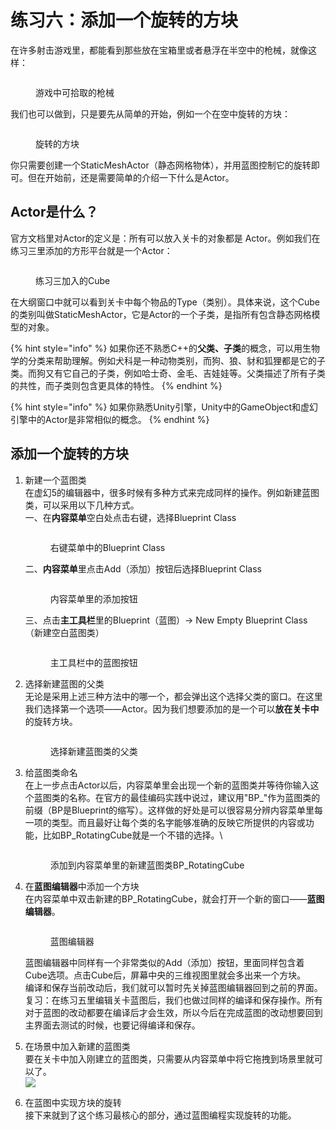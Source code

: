 # 练习六：添加一个旋转的方块

在许多射击游戏里，都能看到那些放在宝箱里或者悬浮在半空中的枪械，就像这样：

<figure><img src=".gitbook/assets/UnrealEditor_L3jnq3EzEs.gif" alt=""><figcaption><p>游戏中可拾取的枪械</p></figcaption></figure>

我们也可以做到，只是要先从简单的开始，例如一个在空中旋转的方块：

<figure><img src=".gitbook/assets/UnrealEditor_tckjKDuBG3.gif" alt=""><figcaption><p>旋转的方块</p></figcaption></figure>

你只需要创建一个StaticMeshActor（静态网格物体），并用蓝图控制它的旋转即可。但在开始前，还是需要简单的介绍一下什么是Actor。

## Actor是什么？

官方文档里对Actor的定义是：所有可以放入关卡的对象都是 Actor。例如我们在练习三里添加的方形平台就是一个Actor：

<figure><img src=".gitbook/assets/image (4) (1) (1) (1).png" alt=""><figcaption><p>练习三加入的Cube</p></figcaption></figure>

在大纲窗口中就可以看到关卡中每个物品的Type（类别）。具体来说，这个Cube的类别叫做StaticMeshActor，它是Actor的一个子类，是指所有包含静态网格模型的对象。

{% hint style="info" %}
如果你还不熟悉C++的**父类、子类**的概念，可以用生物学的分类来帮助理解。例如犬科是一种动物类别，而狗、狼、豺和狐狸都是它的子类。而狗又有它自己的子类，例如哈士奇、金毛、吉娃娃等。父类描述了所有子类的共性，而子类则包含更具体的特性。
{% endhint %}

{% hint style="info" %}
如果你熟悉Unity引擎，Unity中的GameObject和虚幻引擎中的Actor是非常相似的概念。
{% endhint %}

## 添加一个旋转的方块

1.  新建一个蓝图类\
    在虚幻5的编辑器中，很多时候有多种方式来完成同样的操作。例如新建蓝图类，可以采用以下几种方式。\
    一、在**内容菜单**空白处点击右键，选择Blueprint Class

    <figure><img src=".gitbook/assets/image.png" alt=""><figcaption><p>右键菜单中的Blueprint Class</p></figcaption></figure>

    二、**内容菜单**里点击Add（添加）按钮后选择Blueprint Class

    <figure><img src=".gitbook/assets/image (1).png" alt=""><figcaption><p>内容菜单里的添加按钮</p></figcaption></figure>

    三、点击**主工具栏**里的Blueprint（蓝图）-> New Empty Blueprint Class （新建空白蓝图类）

    <figure><img src=".gitbook/assets/image (3).png" alt=""><figcaption><p>主工具栏中的蓝图按钮</p></figcaption></figure>
2.  选择新建蓝图的父类\
    无论是采用上述三种方法中的哪一个，都会弹出这个选择父类的窗口。在这里我们选择第一个选项——Actor。因为我们想要添加的是一个可以**放在关卡中**的旋转方块。

    <figure><img src=".gitbook/assets/image (4).png" alt=""><figcaption><p>选择新建蓝图类的父类</p></figcaption></figure>
3.  给蓝图类命名\
    在上一步点击Actor以后，内容菜单里会出现一个新的蓝图类并等待你输入这个蓝图类的名称。在官方的最佳编码实践中说过，建议用"BP\_"作为蓝图类的前缀（BP是Blueprint的缩写）。这样做的好处是可以很容易分辨内容菜单里每一项的类型。而且最好让每个类的名字能够准确的反映它所提供的内容或功能，比如BP\_RotatingCube就是一个不错的选择。\


    <figure><img src=".gitbook/assets/image (5).png" alt=""><figcaption><p>添加到内容菜单里的新建蓝图类BP_RotatingCube</p></figcaption></figure>
4.  在**蓝图编辑器**中添加一个方块\
    在内容菜单中双击新建的BP\_RotatingCube，就会打开一个新的窗口——**蓝图编辑器**。

    <figure><img src=".gitbook/assets/image (6).png" alt=""><figcaption><p>蓝图编辑器</p></figcaption></figure>

    蓝图编辑器中同样有一个非常类似的Add（添加）按钮，里面同样包含着Cube选项。点击Cube后，屏幕中央的三维视图里就会多出来一个方块。\
    编译和保存当前改动后，我们就可以暂时先关掉蓝图编辑器回到之前的界面。\
    复习：在练习五里编辑关卡蓝图后，我们也做过同样的编译和保存操作。所有对于蓝图的改动都要在编译后才会生效，所以今后在完成蓝图的改动想要回到主界面去测试的时候，也要记得编译和保存。
5. 在场景中加入新建的蓝图类\
   要在关卡中加入刚建立的蓝图类，只需要从内容菜单中将它拖拽到场景里就可以了。\
   ![](.gitbook/assets/UnrealEditor\_ukbmfpxR03.gif)
6. 在蓝图中实现方块的旋转\
   接下来就到了这个练习最核心的部分，通过蓝图编程实现旋转的功能。
